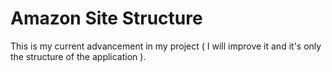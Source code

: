 # Amazon Site Structure

This is my current advancement in my project ( I will improve it and it's only the structure of the application ).
 
 
